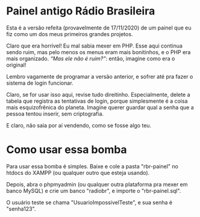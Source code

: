 # Painel antigo Rádio Brasileira
Esta é a versão refeita (provavelmente de 17/11/2020) de um painel que eu fiz como um dos meus primeiros grandes projetos.

Claro que era horrível! Eu mal sabia mexer em PHP. Esse aqui continua sendo ruim, mas pelo menos os menus eram mais bonitinhos, e o PHP era mais organizado. <i>“Mas ele não é ruim?”</i>: então, imagine como era o original!

Lembro vagamente de programar a versão anterior, e sofrer até pra fazer o sistema de login funcionar.

Claro, se for usar isso aqui, revise tudo direitinho. Especialmente, delete a tabela que registra as tentativas de login, porque simplesmente é a coisa mais esquizofrênica do planeta. Imagine querer guardar qual a senha que a pessoa tentou inserir, sem criptografia.

E claro, não saia por aí vendendo, como se fosse algo teu.

# Como usar essa bomba
Para usar essa bomba é simples. Baixe e cole a pasta "rbr-painel" no htdocs do XAMPP (ou qualquer outro que esteja usando).

Depois, abra o phpmyadmin (ou qualquer outra plataforma pra mexer em banco MySQL) e crie um banco "radiobr", e importe o "rbr-painel.sql".

O usuário teste se chama "UsuarioImpossivelTeste", e sua senha é "senha123".
